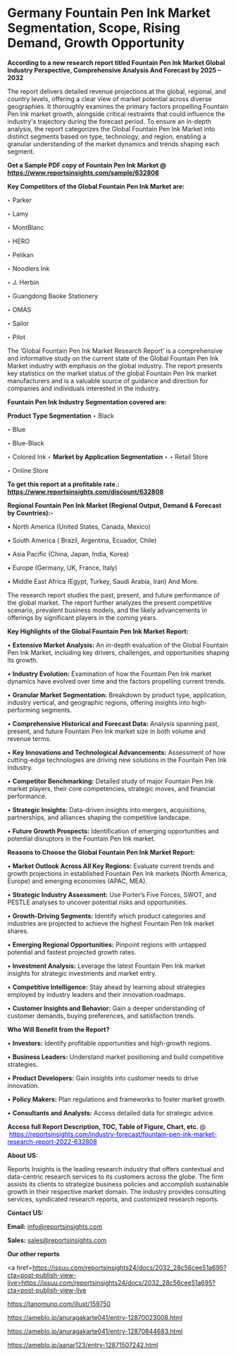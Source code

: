 # Germany Fountain Pen Ink Market Segmentation, Scope, Rising Demand, Growth Opportunity 

<strong>According to a new research report titled Fountain Pen Ink Market Global Industry Perspective, Comprehensive Analysis And Forecast by 2025 – 2032</strong>

The report delivers detailed revenue projections at the global, regional, and country levels, offering a clear view of market potential across diverse geographies. It thoroughly examines the primary factors propelling Fountain Pen Ink market growth, alongside critical restraints that could influence the industry's trajectory during the forecast period. To ensure an in-depth analysis, the report categorizes the Global Fountain Pen Ink Market into distinct segments based on type, technology, and region, enabling a granular understanding of the market dynamics and trends shaping each segment.

<strong>Get a Sample PDF copy of Fountain Pen Ink Market </strong><strong>@<a href=https://www.reportsinsights.com/sample/632808 style=color:#0000ff;> https://www.reportsinsights.com/sample/632808</a></strong></font>

<strong>Key Competitors of the Global Fountain Pen Ink Market are:</strong>

‣ Parker

‣ Lamy

‣ MontBlanc

‣ HERO

‣ Pelikan

‣ Noodlers Ink

‣ J. Herbin

‣ Guangdong Baoke Stationery

‣ OMAS

‣ Sailor

‣ Pilot

The ‘Global Fountain Pen Ink Market Research Report’ is a comprehensive and informative study on the current state of the Global Fountain Pen Ink Market industry with emphasis on the global industry. The report presents key statistics on the market status of the global Fountain Pen Ink market manufacturers and is a valuable source of guidance and direction for companies and individuals interested in the industry.

<strong>Fountain Pen Ink Industry Segmentation covered are:</strong>

<strong>Product Type Segmentation</strong>
‣
Black

‣ Blue

‣ Blue-Black

‣ Colored Ink
‣ 
<strong>Market by Application Segmentation</strong>
‣
‣  Retail Store

‣ Online Store

<strong>To get this report at a profitable rate.: <a href=https://www.reportsinsights.com/discount/632808 style=color:#0000ff;>https://www.reportsinsights.com/discount/632808</a></strong></font>

<strong>Regional Fountain Pen Ink Market (Regional Output, Demand &amp; Forecast by Countries):-</strong>

• North America (United States, Canada, Mexico)

• South America ( Brazil, Argentina, Ecuador, Chile)

• Asia Pacific (China, Japan, India, Korea)

• Europe (Germany, UK, France, Italy)

• Middle East Africa (Egypt, Turkey, Saudi Arabia, Iran) And More.

The research report studies the past, present, and future performance of the global market. The report further analyzes the present competitive scenario, prevalent business models, and the likely advancements in offerings by significant players in the coming years.

<strong>Key Highlights of the Global Fountain Pen Ink Market Report:</strong>

• <strong>Extensive Market Analysis:</strong> An in-depth evaluation of the Global Fountain Pen Ink Market, including key drivers, challenges, and opportunities shaping its growth.

• <strong>Industry Evolution:</strong> Examination of how the Fountain Pen Ink market dynamics have evolved over time and the factors propelling current trends.

• <strong>Granular Market Segmentation:</strong> Breakdown by product type, application, industry vertical, and geographic regions, offering insights into high-performing segments.

• <strong>Comprehensive Historical and Forecast Data:</strong> Analysis spanning past, present, and future Fountain Pen Ink market size in both volume and revenue terms.

• <strong>Key Innovations and Technological Advancements:</strong> Assessment of how cutting-edge technologies are driving new solutions in the Fountain Pen Ink industry.

• <strong>Competitor Benchmarking:</strong> Detailed study of major Fountain Pen Ink market players, their core competencies, strategic moves, and financial performance.

• <strong>Strategic Insights:</strong> Data-driven insights into mergers, acquisitions, partnerships, and alliances shaping the competitive landscape.

• <strong>Future Growth Prospects:</strong> Identification of emerging opportunities and potential disruptors in the Fountain Pen Ink market.

<strong>Reasons to Choose the Global Fountain Pen Ink Market Report:</strong>

• <strong>Market Outlook Across All Key Regions:</strong> Evaluate current trends and growth projections in established Fountain Pen Ink markets (North America, Europe) and emerging economies (APAC, MEA).

• <strong>Strategic Industry Assessment:</strong> Use Porter’s Five Forces, SWOT, and PESTLE analyses to uncover potential risks and opportunities.

• <strong>Growth-Driving Segments:</strong> Identify which product categories and industries are projected to achieve the highest Fountain Pen Ink market shares.

• <strong>Emerging Regional Opportunities:</strong> Pinpoint regions with untapped potential and fastest projected growth rates.

• <strong>Investment Analysis:</strong> Leverage the latest Fountain Pen Ink market insights for strategic investments and market entry.

• <strong>Competitive Intelligence:</strong> Stay ahead by learning about strategies employed by industry leaders and their innovation roadmaps.

• <strong>Customer Insights and Behavior:</strong> Gain a deeper understanding of customer demands, buying preferences, and satisfaction trends.

<strong>Who Will Benefit from the Report?</strong>

• <strong>Investors:</strong> Identify profitable opportunities and high-growth regions.

• <strong>Business Leaders:</strong> Understand market positioning and build competitive strategies.

• <strong>Product Developers:</strong> Gain insights into customer needs to drive innovation.

• <strong>Policy Makers:</strong> Plan regulations and frameworks to foster market growth.

• <strong>Consultants and Analysts:</strong> Access detailed data for strategic advice.
</ul>
<strong>Access full Report Description, TOC, Table of Figure, Chart, etc. </strong>@  <a href=https://reportsinsights.com/industry-forecast/fountain-pen-ink-market-research-report-2022-632808 style=color:#0000ff;>https://reportsinsights.com/industry-forecast/fountain-pen-ink-market-research-report-2022-632808</a></font>

<strong><strong>About US</strong>:</strong>

Reports Insights is the leading research industry that offers contextual and data-centric research services to its customers across the globe. The firm assists its clients to strategize business policies and accomplish sustainable growth in their respective market domain. The industry provides consulting services, syndicated research reports, and customized research reports.

<strong>Contact US:</strong>

<p class=""""><b>Email:</b> <a href=mailto:info@reportsinsights.com>info@reportsinsights.com</a></p>
<p class=""""><b>Sales:</b> <a href=mailto:sales@reportsinsights.com>sales@reportsinsights.com</a></p>

<strong>Our other reports</strong>

<a href=https://issuu.com/reportsinsights24/docs/2032_28c56cee51a695?cta=post-publish-view-live>https://issuu.com/reportsinsights24/docs/2032_28c56cee51a695?cta=post-publish-view-live</a>

<a href=https://tanomuno.com/illust/159750>https://tanomuno.com/illust/159750</a>

<a href=https://ameblo.jp/anuragakarte041/entry-12870023008.html>https://ameblo.jp/anuragakarte041/entry-12870023008.html</a>

<a href=https://ameblo.jp/anuragakarte041/entry-12870844683.html>https://ameblo.jp/anuragakarte041/entry-12870844683.html</a>

<a href=https://ameblo.jp/aanar123/entry-12871507242.html>https://ameblo.jp/aanar123/entry-12871507242.html</a>
